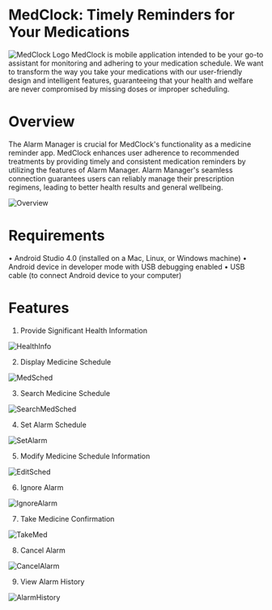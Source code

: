 # MedClock: Timely Reminders for Your Medications
![MedClock Logo](githubpics/frontpage.jpg)
MedClock is mobile application intended to be your go-to assistant for monitoring and adhering to your medication schedule. We want to transform the way you take your medications with our user-friendly design and intelligent features, guaranteeing that your health and welfare are never compromised by missing doses or improper scheduling.
# Overview
The Alarm Manager is crucial for MedClock's functionality as a medicine reminder app. MedClock enhances user adherence to recommended treatments by providing timely and consistent medication reminders by utilizing the features of Alarm Manager. Alarm Manager's seamless connection guarantees users can reliably manage their prescription regimens, leading to better health results and general wellbeing.

![Overview](githubpics/overview.png)

# Requirements
•	Android Studio 4.0 (installed on a Mac, Linux, or Windows machine)
•	Android device in developer mode with USB debugging enabled
•	USB cable (to connect Android device to your computer)

# Features
1. Provide Significant Health Information
   
![HealthInfo](githubpics/healthinfo.png) 

2. Display Medicine Schedule

![MedSched](githubpics/meddschedd.png) 

3. Search Medicine Schedule

![SearchMedSched](githubpics/searrrcchh.png) 

4. Set Alarm Schedule

![SetAlarm](githubpics/setalarmsched.png) 

5. Modify Medicine Schedule Information

![EditSched](githubpics/modifyschedinfo.png) 

6. Ignore Alarm

![IgnoreAlarm](githubpics/ignooore.png) 

7. Take Medicine Confirmation

![TakeMed](githubpics/takemedd.png) 

8. Cancel Alarm

![CancelAlarm](githubpics/cancelalarm.png) 

9. View Alarm History

![AlarmHistory](githubpics/historyy.png)  
   
